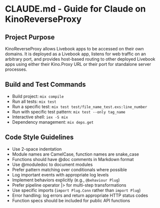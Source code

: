 # CLAUDE.md - Guide for Claude on KinoReverseProxy

## Project Purpose
KinoReverseProxy allows Livebook apps to be accessed on their own domains. It is deployed as a Livebook app, listens for web traffic on an arbitrary port, and provides host-based routing to other deployed Livebook apps using either their Kino.Proxy URL or their port for standalone server processes.

## Build and Test Commands
- Build project: `mix compile`
- Run all tests: `mix test`
- Run a specific test: `mix test test/file_name_test.exs:line_number`
- Run with specific test pattern: `mix test --only tag_name`
- Interactive shell: `iex -S mix`
- Dependency management: `mix deps.get`

## Code Style Guidelines
- Use 2-space indentation
- Module names are CamelCase, function names are snake_case
- Functions should have @doc comments in Markdown format
- Use @moduledoc to document modules
- Prefer pattern matching over conditionals where possible
- Log important events with appropriate log levels
- Implement behaviors explicitly (e.g., `@behaviour Plug`)
- Prefer pipeline operator |> for multi-step transformations
- Use specific imports (`import Plug.Conn` rather than `import Plug`)
- Error handling: log errors and return appropriate HTTP status codes
- Function specs should be included for public API functions